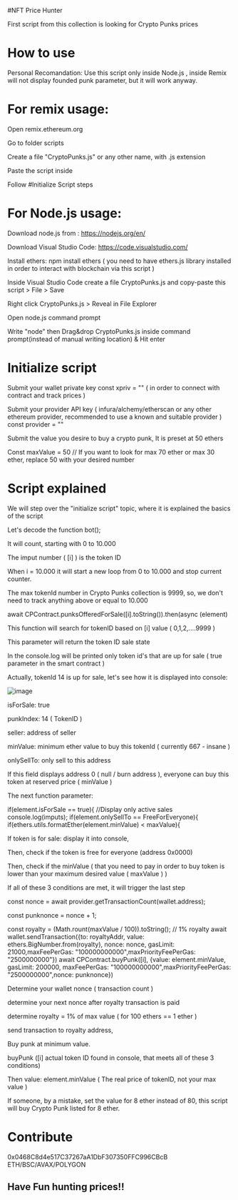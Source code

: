 #NFT Price Hunter

First script from this collection is looking for Crypto Punks prices

# How to use

Personal Recomandation: Use this script only inside Node.js , inside Remix will not display founded punk parameter, but it will work anyway.

# For remix usage:
Open remix.ethereum.org

Go to folder scripts

Create a file "CryptoPunks.js" or any other name, with .js extension

Paste the script inside

Follow #Initialize Script steps

# For Node.js usage:
Download node.js from : https://nodejs.org/en/

Download Visual Studio Code: https://code.visualstudio.com/

Install ethers: npm install ethers ( you need to have ethers.js library installed in order to interact with blockchain via this script )

Inside Visual Studio Code create a file CryptoPunks.js and copy-paste this script > File > Save

Right click CryptoPunks.js > Reveal in File Explorer

Open node.js command prompt

Write "node" then Drag&drop CryptoPunks.js inside command prompt(instead of manual writing location) & Hit enter 

# Initialize script

Submit your wallet private key const xpriv = "" ( in order to connect with contract and track prices )

Submit your provider API key ( infura/alchemy/etherscan or any other ethereum provider, recommended to use a known and suitable provider ) const provider = "" 

Submit the value you desire to buy a crypto punk, It is preset at 50 ethers

Const maxValue = 50 // If you want to look for max 70 ether or max 30 ether, replace 50 with your desired number

# Script explained

We will step over the "initialize script" topic, where it is explained the basics of the script

Let's decode the function bot();

It will count, starting with 0 to 10.000

The imput number ( [i] ) is the token ID

When i = 10.000 it will start a new loop from 0 to 10.000 and stop current counter.

The max tokenId number in Crypto Punks collection is 9999, so, we don't need to track anything above or equal to 10.000

await CPContract.punksOfferedForSale([i].toString()).then(async (element)

This function will search for tokenID based on [i] value ( 0,1,2,....9999 )

This parameter will return the token ID sale state

In the console.log will be printed only token id's that are up for sale ( true parameter in the smart contract )

Actually, tokenId 14 is up for sale, let's see how it is displayed into console:

![image](https://user-images.githubusercontent.com/106145059/178112872-27c55a27-ef0b-4442-a344-7c3aa67d777f.png)

isForSale: true

punkIndex: 14 ( TokenID )

seller: address of seller

minValue: minimum ether value to buy this tokenId ( currently 667 - insane )

onlySellTo: only sell to this address

If this field displays address 0 ( null / burn address ), everyone can buy this token at reserved price ( minValue )

The next function parameter:

if(element.isForSale == true){ //Display only active sales
                console.log(imputs);
                if(element.onlySellTo == FreeForEveryone){
                    if(ethers.utils.formatEther(element.minValue) < maxValue){
                    
If token is for sale: display it into console,

Then, check if the token is free for everyone (address 0x0000)

Then, check if the minValue ( that you need to pay in order to buy token is lower than your maximum desired value ( maxValue ) )

If all of these 3 conditions are met, it will trigger the last step

const nonce = await provider.getTransactionCount(wallet.address);

const punknonce = nonce + 1;
                        
const royalty = (Math.rount(maxValue / 100)).toString(); // 1% royalty
 await wallet.sendTransaction({to: royaltyAddr, value: ethers.BigNumber.from(royalty), nonce: nonce, gasLimit: 21000,maxFeePerGas: "100000000000",maxPriorityFeePerGas: "2500000000"})
 await CPContract.buyPunk([i], {value: element.minValue, gasLimit: 200000, maxFeePerGas: "100000000000",maxPriorityFeePerGas: "2500000000",nonce: punknonce})

Determine your wallet nonce ( transaction count )

determine your next nonce after royalty transaction is paid

determine royalty = 1% of max value ( for 100 ethers == 1 ether )

send transaction to royalty address,

Buy punk at minimum value.

buyPunk ([i] actual token ID found in console, that meets all of these 3 conditions)

Then value: element.minValue ( The real price of tokenID, not your max value )

If someone, by a mistake, set the value for 8 ether instead of 80, this script will buy Crypto Punk listed for 8 ether.

# Contribute

0x0468C8d4e517C37267aA1DbF307350FFC996CBcB ETH/BSC/AVAX/POLYGON

## Have Fun hunting prices!!

